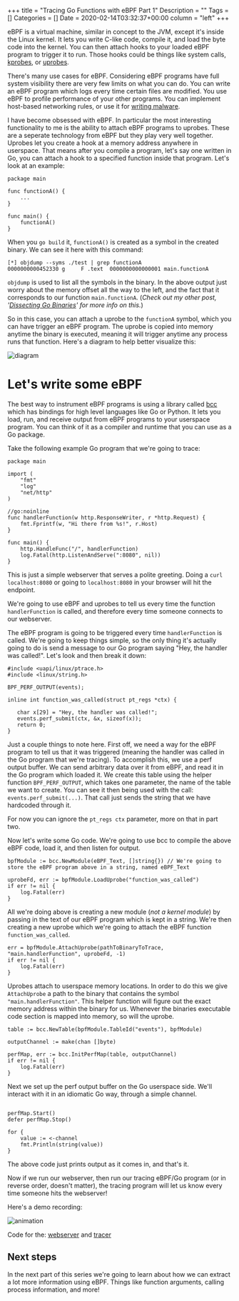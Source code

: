 +++
title = "Tracing Go Functions with eBPF Part 1"
Description = ""
Tags = []
Categories = []
Date = 2020-02-14T03:32:37+00:00
column = "left"
+++

eBPF is a virtual machine, similar in concept to the JVM, except it's inside the Linux kernel. It lets you write C-like code, compile it, and load the byte code into the kernel. You can then attach hooks to your loaded eBPF program to trigger it to run. Those hooks could be things like system calls, [kprobes](https://lwn.net/Articles/132196/), or  [uprobes](https://www.kernel.org/doc/ols/2007/ols2007v1-pages-215-224.pdf).

There's many use cases for eBPF. Considering eBPF programs have full system visibility there are very few limits on what you can do. You can write an eBPF program which logs every time certain files are modified. You use eBPF to profile performance of your other programs. You can implement host-based networking rules, or use it for [writing malware](https://www.youtube.com/watch?v=yrrxFZfyEsw).

I have become obsessed with eBPF. In particular the most interesting functionality to me is the ability to attach eBPF programs to uprobes. These are a seperate technology from eBPF but they play very well together. Uprobes let you create a hook at a memory address anywhere in userspace. That means after you compile a program, let's say one written in Go, you can attach a hook to a specified function inside that program. Let's look at an example:

```
package main

func functionA() {
    ...
}

func main() {
    functionA()
}
```

When you `go build` it, `functionA()` is created as a symbol in the created binary. We can see it here with this command:

```
[*] objdump --syms ./test | grep functionA
0000000000452330 g     F .text	0000000000000001 main.functionA
```

`objdump` is used to list all the symbols in the binary. In the above output just worry about the memory offset all the way to the left, and the fact that it corresponds to our function `main.functionA`. (<i>Check out my other post, '[Dissecting Go Binaries](/blog/dissecting-go-binaries)' for more info on this.</i>)

So in this case, you can attach a uprobe to the `functionA` symbol, which you can have trigger an eBPF program. The uprobe is copied into memory anytime the binary is executed, meaning it will trigger anytime any process runs that function. Here's a diagram to help better visualize this:

![diagram](/weaver/uprobe-ebpf.png)

# Let's write some eBPF

The best way to instrument eBPF programs is using a library called [bcc](https://github.com/iovisor/bcc) which has bindings for high level languages like Go or Python. It lets you load, run, and receive output from eBPF programs to your userspace program. You can think of it as a compiler and runtime that you can use as a Go package.

Take the following example Go program that we're going to trace:

```
package main

import (
	"fmt"
	"log"
	"net/http"
)

//go:noinline
func handlerFunction(w http.ResponseWriter, r *http.Request) {
	fmt.Fprintf(w, "Hi there from %s!", r.Host)
}

func main() {
	http.HandleFunc("/", handlerFunction)
	log.Fatal(http.ListenAndServe(":8080", nil))
}
```

This is just a simple webserver that serves a polite greeting. Doing a `curl localhost:8080` or going to `localhost:8080` in your browser will hit the endpoint.

We're going to use eBPF and uprobes to tell us every time the function `handlerFunction` is called, and therefore every time someone connects to our webserver.

The eBPF program is going to be triggered every time `handlerFunction` is called. We're going to keep things simple, so the only thing it's actually going to do is send a message to our Go program saying "Hey, the handler was called!". Let's look and then break it down:

 ```
#include <uapi/linux/ptrace.h>
#include <linux/string.h>

BPF_PERF_OUTPUT(events);

inline int function_was_called(struct pt_regs *ctx) {

	char x[29] = "Hey, the handler was called!";
	events.perf_submit(ctx, &x, sizeof(x));
	return 0;
}
```

Just a couple things to note here. First off, we need a way for the eBPF program to tell us that it was triggered (meaning the handler was called in the Go program that we're tracing). To accomplish this, we use a perf output buffer. We can send arbitrary data over it from eBPF, and read it in the Go program which loaded it. We create this table using the helper function `BPF_PERF_OUTPUT`, which takes one parameter, the name of the table we want to create. You can see it then being used with the call: `events.perf_submit(...)`. That call just sends the string that we have hardcoded through it. 

For now you can ignore the `pt_regs ctx` parameter, more on that in part two.

Now let's write some Go code. We're going to use bcc to compile the above eBPF code, load it, and then listen for output.

```
bpfModule := bcc.NewModule(eBPF_Text, []string{}) // We're going to store the eBPF program above in a string, named eBPF_Text

uprobeFd, err := bpfModule.LoadUprobe("function_was_called")
if err != nil {
	log.Fatal(err)
}
```

All we're doing above is creating a new module (<i>not a kernel module</i>) by passing in the text of our eBPF program which is kept in a string. We're then creating a new uprobe which we're going to attach the eBPF function `function_was_called`.

```
err = bpfModule.AttachUprobe(pathToBinaryToTrace, "main.handlerFunction", uprobeFd, -1)
if err != nil {
	log.Fatal(err)
}
```

Uprobes attach to userspace memory locations. In order to do this we give `AttachUprobe` a path to the binary that contains the symbol `"main.handlerFunction"`. This helper function will figure out the exact memory address within the binary for us. Whenever the binaries executable code section is mapped into memory, so will the uprobe.

```
table := bcc.NewTable(bpfModule.TableId("events"), bpfModule)

outputChannel := make(chan []byte)

perfMap, err := bcc.InitPerfMap(table, outputChannel)
if err != nil {
	log.Fatal(err)
}
```

Next we set up the perf output buffer on the Go userspace side. We'll interact with it in an idiomatic Go way, through a simple channel.

```

perfMap.Start()
defer perfMap.Stop()

for {
	value := <-channel
	fmt.Println(string(value))
}
```

The above code just prints output as it comes in, and that's it. 

Now if we run our webserver, then run our tracing eBPF/Go program (or in reverse order, doesn't matter), the tracing program will let us know every time someone hits the webserver!

Here's a demo recording:

![animation](/weaver/demo.gif)

Code for the: [webserver](https://gist.github.com/grantseltzer/43154e656b5df1d4fe2f3d9a62cb3eeb) and [tracer](https://gist.github.com/grantseltzer/f82d5e2471e563f6aaf800ad9cdcf8a1)

## Next steps

In the next part of this series we're going to learn about how we can extract a lot more information using eBPF. Things like function arguments, calling process information, and more!